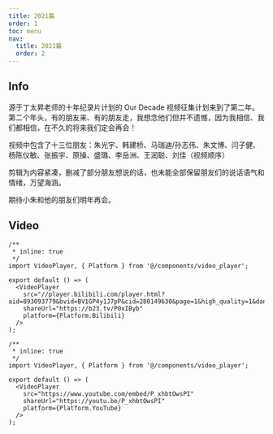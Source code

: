 ```yaml
---
title: 2021篇
order: 1
toc: menu
nav:
  title: 2021篇
  order: 2
---
```


## Info

源于丁太昇老师的十年纪录片计划的 Our Decade 视频征集计划来到了第二年。第二个年头，有的朋友来、有的朋友走，我想念他们但并不遗憾，因为我相信、我们都相信，在不久的将来我们定会再会！

视频中包含了十三位朋友：朱光宇、韩建桥、马瑞迪/孙志伟、朱文博、闫子健、杨陈仪敏、张振宇、原操、盛璐、李岳洲、王润聪、刘佳（视频顺序）

剪辑为内容紧凑，删减了部分朋友想说的话，也未能全部保留朋友们的说话语气和情绪，万望海涵。

期待小朱和他的朋友们明年再会。

## Video

```tsx
/**
 * inline: true
 */
import VideoPlayer, { Platform } from '@/components/video_player';

export default () => (
  <VideoPlayer
    src="//player.bilibili.com/player.html?aid=893093779&bvid=BV1GP4y1J7pP&cid=280149630&page=1&high_quality=1&danmaku=1"
    shareUrl="https://b23.tv/P0xIByb"
    platform={Platform.Bilibili}
  />
);
```

```tsx
/**
 * inline: true
 */
import VideoPlayer, { Platform } from '@/components/video_player';

export default () => (
  <VideoPlayer
    src="https://www.youtube.com/embed/P_xhbtOwsPI"
    shareUrl="https://youtu.be/P_xhbtOwsPI"
    platform={Platform.YouTube}
  />
);
```

